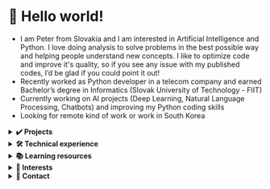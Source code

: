 # 👋 Hello world!
 - I am Peter from Slovakia and I am interested in Artificial Intelligence and Python. I love doing analysis to solve problems in the best possible way and helping people understand new concepts. I like to optimize code and improve it's quality, so if you see any issue with my published codes, I’d be glad if you could point it out!
 - Recently worked as Python developer in a telecom company and earned Bachelor’s degree in Informatics (Slovak University of Technology - FIIT)
 - Currently working on AI projects (Deep Learning, Natural Language Processing, Chatbots) and improving my Python coding skills
 - Looking for remote kind of work or work in South Korea

<details>
 <summary><b>✔️ Projects</b></summary>

 #### **Interactive tutorials in machine learning (2018)**
 <img src="https://github.com/FrizzLi/Machine-Learning/blob/master/Dash_app3.jpg" align="right" width="300" height="192"/>
 <p align="justify">Created a web application that provides interactive and extensive visualizations of Naive Bayes classifier allowing us to deeply track its computational processes. Used a freshly released Dash framework in which the functionalities I used were not documented well yet. Along with this, I’ve explained the fundamentals of ML in Bachelor's thesis and created an introductory tutorial for machine learning text classification methods in ipynb document. (Python, Dash framework, Jupyter Notebook, HTML, CSS)</p>

 #### **Artificial Intelligence algorithms (2020)**
 <img src="https://github.com/FrizzLi/Artificial-Intelligence/blob/master/animation.gif" align='right' width='300' height='158'/>
 <p align="justify">Created an app that produces GIF animation that visualizes: creation of map in Zen garden approach, shortest path visiting all destinations, deducing new facts from facts that are being collected at certain destinations. The intention behind this project was to improve Python coding skills while practising implementation of some of the most widely mentioned algorithms in AI that don't use machine learning techniques. (Python)</p>

 #### **Deep Learning (?)**
 </details>

<details>
 <summary><b>🛠️ Technical experience</b></summary>

  - **Tools:** VSCode, PyCharm, Git, GitHub, Jupyter, Heroku
  - **Languages:** Python, C/C++, Java, JavaScript, HTML, CSS, PostgreSQL
  - **Technologies:** NumPy, Pandas, Matplotlib, Sklearn, Tensorflow, spaCy, Dash, Google/Youtube/Discord APIs

[![Top Langs](https://github-readme-stats.vercel.app/api/top-langs/?username=frizzli&layout=compact&hide=html)](https://github.com/anuraghazra/github-readme-stats)
</details>

<details>
 <summary><b>📚 Learning resources</b></summary>
 
 #### Books:
 ✔️ Programming in Python 3 (Mark Summerfield)  
 ✔️ Building Chatbots with Python (Sumit Raj)  
 📝 Hands-on Machine Learning with Scikit-Learn, Keras & Tensorflow (Aurélien Géron)  

 #### Coursera courses:
 ✔️ Machine Learning (60 hrs)  
 ✔️ Machine Learning: Classification (20 hrs)  
 ✔️ Learning How to Learn (15 hrs)  
 ✔️ AI For Everyone (6 hrs)  
 ✔️ Deep Learning Specialization (80 hrs)  
 📝 Natural Language Processing Specialization (80 hrs)  
 📝 DeepLearning.AI TensorFlow Developer Professional Certificate (80 hrs)  

 #### Youtube channels:
 📝 Sentdex, Corey Shafer, Python Programmer, Real Python, Data School, Freecodecamp, Tech With Tim, CS Dojo, TechLead, Daniel Bourke
</details>

<details>
 <summary><b>💎 Interests</b></summary>

  - AI, Games, Guitar
  - English, Korean, German
  - Photography, Video/Image editing
  - Exercising, Healthy food, Psychology
</details>

<details>
 <summary><b>💬 Contact</b></summary>

 If you want to know more or you just want to ask me something, feel free to do so! I’ll be happy to help.  
 You can write me on P.Markus1337@gmail.com or reach me here:

[<img src='https://cdn.jsdelivr.net/npm/simple-icons@3.0.1/icons/linkedin.svg' alt='linkedin' height='40'>](https://www.linkedin.com/in/pmarkus2/)  [<img src='https://cdn.jsdelivr.net/npm/simple-icons@3.0.1/icons/instagram.svg' alt='instagram' height='40'>](https://www.instagram.com/freezpmark/)  [<img src='https://cdn.jsdelivr.net/npm/simple-icons@3.0.1/icons/steam.svg' alt='steam' height='40'>](https://steamcommunity.com/profiles/76561198074783974)  [<img src='https://cdn.jsdelivr.net/npm/simple-icons@3.0.1/icons/discord.svg' alt='discord' height='40'>](https://discord.gg/pdGDJbR)  
</details>
